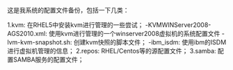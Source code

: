 <p>这是我系统的配置文件备份，包括一下几类：</p>
1.kvm: 在RHEL5中安装kvm进行管理的一些尝试；
     -KVMWINServer2008-AGS2010.xml: 使用kvm进行管理的一个winserver2008虚拟机的系统配置文件
     -lvm-kvm-snapshot.sh: 创建kvm快照的脚本文件；
     -ibm_isdm: 使用ibm的ISDM进行虚拟机管理的信息；
2.repos: RHEL/Centos等的源配置文件；
3.samba: 配置SAMBA服务的配置文件；
